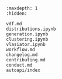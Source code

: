 ```{include} ../README.md
```

```{toctree}
:maxdepth: 1
:hidden:

vdf.md
distributions.ipynb
generation.ipynb
clustering.ipynb
vlasiator.ipynb
workflow.md
changelog.md
contributing.md
conduct.md
autoapi/index
```